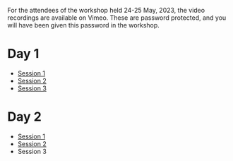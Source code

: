 For the attendees of the workshop held 24-25 May, 2023, the video recordings are available on Vimeo.
These are password protected, and you will have been given this password in the workshop.

# Day 1

* [Session 1](https://vimeo.com/829771332)
* [Session 2](https://vimeo.com/829832023)
* [Session 3](https://vimeo.com/829938454)

# Day 2

* [Session 1](https://vimeo.com/830222630)
* [Session 2](https://vimeo.com/830224423)
* Session 3


